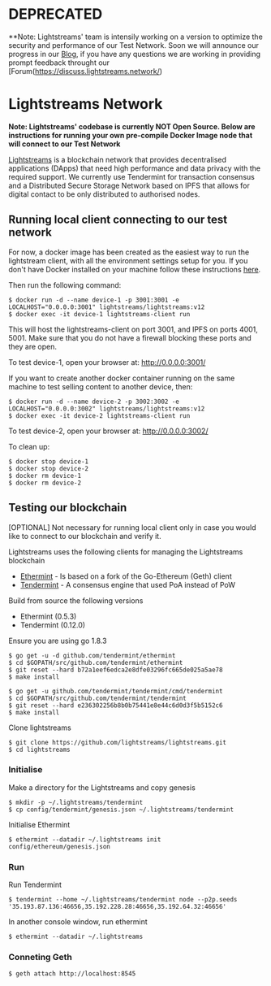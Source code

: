 # DEPRECATED

**Note: Lightstreams' team is intensily working on a version to optimize the security and performance of our Test Network. Soon we will announce our progress in our [Blog](https://medium.com/lightstreams), if you have any questions we are working in providing prompt feedback throught our [Forum(https://discuss.lightstreams.network/) 

# Lightstreams Network
**Note: Lightstreams' codebase is currently NOT Open Source. Below are instructions for running your own pre-compile Docker Image node that will connect to our Test Network**


[Lightstreams](http://lightstreams.network) is a blockchain network that provides decentralised applications (DApps) that need high performance and data privacy with the required support. We currently use Tendermint for transaction consensus and a Distributed Secure Storage Network based on IPFS that allows for digital contact to be only distributed to authorised nodes.

## Running local client connecting to our test network

For now, a docker image has been created as the easiest way to run the lightstream client, with all the environment settings setup for you. If you don't have Docker installed on your machine follow these instructions [here](https://docs.docker.com/engine/installation/). 

Then run the following command:
```
$ docker run -d --name device-1 -p 3001:3001 -e LOCALHOST="0.0.0.0:3001" lightstreams/lightstreams:v12
$ docker exec -it device-1 lightstreams-client run
```

This will host the lightstreams-client on port 3001, and IPFS on ports 4001, 5001.
Make sure that you do not have a firewall blocking these ports and they are open.

To test device-1, open your browser at:
http://0.0.0.0:3001/


If you want to create another docker container running on the same machine to test selling content to another device, then:
```
$ docker run -d --name device-2 -p 3002:3002 -e LOCALHOST="0.0.0.0:3002" lightstreams/lightstreams:v12
$ docker exec -it device-2 lightstreams-client run
```

To test device-2, open your browser at:
http://0.0.0.0:3002/

To clean up:
```
$ docker stop device-1
$ docker stop device-2
$ docker rm device-1
$ docker rm device-2
```

## Testing our blockchain

[OPTIONAL] Not necessary for running local client only in case you would like to connect to our blockchain and verify it.

Lightstreams uses the following clients for managing the Lightstreams blockchain
- [Ethermint](https://github.com/tendermint/ethermint) - Is based on a fork of the Go-Ethereum (Geth) client
- [Tendermint](https://github.com/tendermint/tendermint) - A consensus engine that used PoA instead of PoW

Build from source the following versions
- Ethermint (0.5.3)
- Tendermint (0.12.0)

Ensure you are using go 1.8.3
``` 
$ go get -u -d github.com/tendermint/ethermint
$ cd $GOPATH/src/github.com/tendermint/ethermint
$ git reset --hard b72a1eef6edca2e8dfe03296fc665de025a5ae78
$ make install

$ go get -u github.com/tendermint/tendermint/cmd/tendermint
$ cd $GOPATH/src/github.com/tendermint/tendermint
$ git reset --hard e236302256b8b0b75441e8e44c6d0d3f5b5152c6 
$ make install
```

Clone lightstreams 
```
$ git clone https://github.com/lightstreams/lightstreams.git
$ cd lightstreams
```

### Initialise 

Make a directory for the Lightstreams and copy genesis
```
$ mkdir -p ~/.lightstreams/tendermint
$ cp config/tendermint/genesis.json ~/.lightstreams/tendermint
```

Initialise Ethermint 
```
$ ethermint --datadir ~/.lightstreams init config/ethereum/genesis.json
```

### Run 

Run Tendermint
```
$ tendermint --home ~/.lightstreams/tendermint node --p2p.seeds '35.193.87.136:46656,35.192.228.28:46656,35.192.64.32:46656'
```

In another console window, run ethermint
```
$ ethermint --datadir ~/.lightstreams
```

### Conneting Geth

```
$ geth attach http://localhost:8545
```
